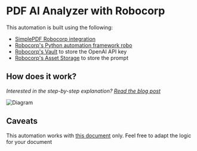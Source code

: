 # PDF AI Analyzer with Robocorp

This automation is built using the following:
- [SimplePDF Robocorp integration](https://simplepdf.eu/help/how-to/using-the-robocorp-integration-to-analyse-your-documents-with-ai)
- [Robocorp's Python automation framework robo](https://github.com/robocorp/robo)
- [Robocorp's Vault](https://robocorp.com/docs/development-guide/variables-and-secrets/vault) to store the OpenAI API key
- [Robocorp's Asset Storage](https://robocorp.com/docs/control-room/asset-storage) to store the prompt

## How does it work?
_Interested in the step-by-step explanation? [Read the blog post](https://simplepdf.eu/help/how-to/use-the-robocorp-integration-to-analyse-your-pdf-document-submissions-with-ai)_

![Diagram](https://cdn.simplepdf.eu/simple-pdf/assets/help/robocorp-simplepdf-integration-openai-automation-diagram.png)

## Caveats

This automation works with [this document](https://cdn.simplepdf.eu/simple-pdf/assets/restaurant_feedback.pdf) only. Feel free to adapt the logic for your document